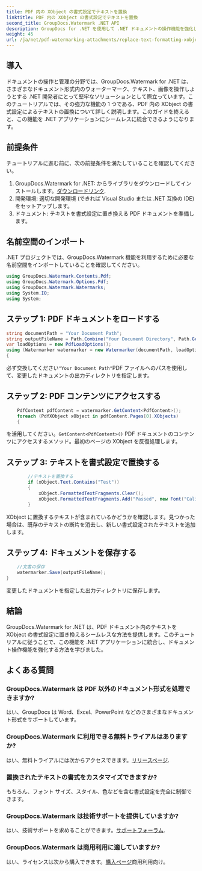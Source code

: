 ```yaml
---
title: PDF 内の XObject の書式設定でテキストを置換
linktitle: PDF 内の XObject の書式設定でテキストを置換
second_title: GroupDocs.Watermark .NET API
description: GroupDocs for .NET を使用して .NET ドキュメントの操作機能を強化します。 PDF 内のテキストを書式設定で簡単に置き換える方法を学びます。
weight: 45
url: /ja/net/pdf-watermarking-attachments/replace-text-formatting-xobject-pdf/
---
```

## 導入
ドキュメントの操作と管理の分野では、GroupDocs.Watermark for .NET は、さまざまなドキュメント形式内のウォーターマーク、テキスト、画像を操作しようとする .NET 開発者にとって堅牢なソリューションとして際立っています。このチュートリアルでは、その強力な機能の 1 つである、PDF 内の XObject の書式設定によるテキストの置換について詳しく説明します。このガイドを終えると、この機能を .NET アプリケーションにシームレスに統合できるようになります。
## 前提条件
チュートリアルに進む前に、次の前提条件を満たしていることを確認してください。
1.  GroupDocs.Watermark for .NET: からライブラリをダウンロードしてインストールします。[ダウンロードリンク](https://releases.groupdocs.com/Watermark/net/).
2. 開発環境: 適切な開発環境 (できれば Visual Studio または .NET 互換の IDE) をセットアップします。
3. ドキュメント: テキストを書式設定に置き換える PDF ドキュメントを準備します。

## 名前空間のインポート
.NET プロジェクトでは、GroupDocs.Watermark 機能を利用するために必要な名前空間をインポートしていることを確認してください。
```csharp
using GroupDocs.Watermark.Contents.Pdf;
using GroupDocs.Watermark.Options.Pdf;
using GroupDocs.Watermark.Watermarks;
using System.IO;
using System;
```
## ステップ 1: PDF ドキュメントをロードする
```csharp
string documentPath = "Your Document Path";
string outputFileName = Path.Combine("Your Document Directory", Path.GetFileName(documentPath));
var loadOptions = new PdfLoadOptions();
using (Watermarker watermarker = new Watermarker(documentPath, loadOptions))
{
```
必ず交換してください`"Your Document Path"`PDF ファイルへのパスを使用して、変更したドキュメントの出力ディレクトリを指定します。
## ステップ 2: PDF コンテンツにアクセスする
```csharp
    PdfContent pdfContent = watermarker.GetContent<PdfContent>();
    foreach (PdfXObject xObject in pdfContent.Pages[0].XObjects)
    {
```
を活用してください。`GetContent<PdfContent>()` PDF ドキュメントのコンテンツにアクセスするメソッド。最初のページの XObject を反復処理します。
## ステップ 3: テキストを書式設定で置換する
```csharp
        //テキストを置換する
        if (xObject.Text.Contains("Test"))
        {
            xObject.FormattedTextFragments.Clear();
            xObject.FormattedTextFragments.Add("Passed", new Font("Calibri", 19, FontStyle.Bold), Color.Red, Color.Aqua);
        }
```
XObject に置換するテキストが含まれているかどうかを確認します。見つかった場合は、既存のテキストの断片を消去し、新しい書式設定されたテキストを追加します。
## ステップ 4: ドキュメントを保存する
```csharp
    //文書の保存
    watermarker.Save(outputFileName);
}
```
変更したドキュメントを指定した出力ディレクトリに保存します。

## 結論
GroupDocs.Watermark for .NET は、PDF ドキュメント内のテキストを XObject の書式設定に置き換えるシームレスな方法を提供します。このチュートリアルに従うことで、この機能を .NET アプリケーションに統合し、ドキュメント操作機能を強化する方法を学びました。
## よくある質問
### GroupDocs.Watermark は PDF 以外のドキュメント形式を処理できますか?
はい、GroupDocs は Word、Excel、PowerPoint などのさまざまなドキュメント形式をサポートしています。
### GroupDocs.Watermark に利用できる無料トライアルはありますか?
はい、無料トライアルには次からアクセスできます。[リリースページ](https://releases.groupdocs.com/).
### 置換されたテキストの書式をカスタマイズできますか?
もちろん、フォント サイズ、スタイル、色などを含む書式設定を完全に制御できます。
### GroupDocs.Watermark は技術サポートを提供していますか?
はい、技術サポートを求めることができます。[サポートフォーラム](https://forum.groupdocs.com/c/watermark/19).
### GroupDocs.Watermark は商用利用に適していますか?
はい、ライセンスは次から購入できます。[購入ページ](https://purchase.groupdocs.com/buy)商用利用向け。
